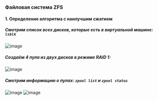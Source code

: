 ### Файловая система ZFS

#### 1. Определение алгоритма с наилучшим сжатием

##### Смотрим список всех дисков, которые есть в виртуальной машине: `lsblk`

![image](https://github.com/user-attachments/assets/3fef23c0-1d8a-4893-9f82-ee07dca900b4)

##### Создаём 4 пула из двух дисков в режиме RAID 1:
![image](https://github.com/user-attachments/assets/93d65914-572b-4657-96a5-124c207ca31b)

##### Смотрим информацию о пулах: `zpool list` и `zpool status`
![image](https://github.com/user-attachments/assets/3b72677b-4af3-4e81-9051-502a12aaaecf)
![image](https://github.com/user-attachments/assets/a946fcd4-691c-4a4c-970e-855ee573b969)




